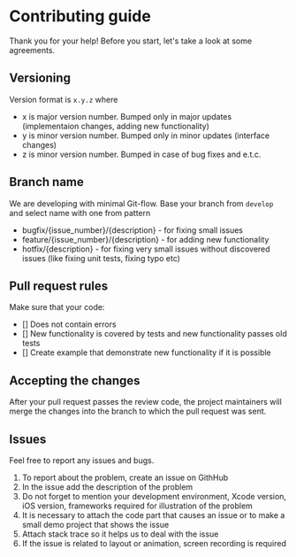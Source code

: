 # Contributing guide

Thank you for your help! Before you start, let's take a look at some agreements.

## Versioning

Version format is `x.y.z` where
- x is major version number. Bumped only in major updates (implementaion changes, adding new functionality)
- y is minor version number. Bumped only in minor updates (interface changes)
- z is minor version number. Bumped in case of bug fixes and e.t.c.

## Branch name

We are developing with minimal Git-flow.
Base your branch from `develop` and select name with one from pattern

- bugfix/{issue_number}/{description} - for fixing small issues
- feature/{issue_number}/{description} - for adding new functionality
- hotfix/{description} - for fixing very small issues without discovered issues (like fixing unit tests, fixing typo etc)

## Pull request rules

Make sure that your code:

- []	Does not contain errors
- []	New functionality is covered by tests and new functionality passes old tests
- []	Create example that demonstrate new functionality if it is possible

## Accepting the changes

After your pull request passes the review code, the project maintainers will merge the changes
into the branch to which the pull request was sent.

## Issues

Feel free to report any issues and bugs.

1.	To report about the problem, create an issue on GithHub
2.	In the issue add the description of the problem
3.	Do not forget to mention your development environment, Xcode version, iOS version, frameworks required for
    illustration of the problem
4.	It is necessary to attach the code part that causes an issue or to make a small demo project
    that shows the issue
5.	Attach stack trace so it helps us to deal with the issue
6.	If the issue is related to layout or animation, screen recording is required
